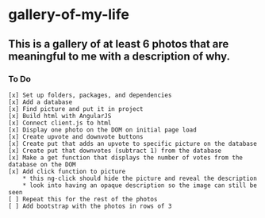 # gallery-of-my-life

## This is a gallery of at least 6 photos that are meaningful to me with a description of why. 

### To Do
    [x] Set up folders, packages, and dependencies
    [x] Add a database
    [x] Find picture and put it in project
    [x] Build html with AngularJS
    [x] Connect client.js to html
    [x] Display one photo on the DOM on initial page load
    [x] Create upvote and downvote buttons 
    [x] Create put that adds an upvote to specific picture on the database
    [x] Create put that downvotes (subtract 1) from the database
    [x] Make a get function that displays the number of votes from the database on the DOM
    [x] Add click function to picture
        * this ng-click should hide the picture and reveal the description
        * look into having an opaque description so the image can still be seen
    [ ] Repeat this for the rest of the photos
    [ ] Add bootstrap with the photos in rows of 3 